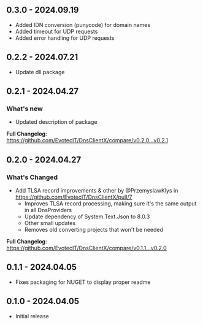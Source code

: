 ﻿## 0.3.0 - 2024.09.19
- Added IDN conversion (punycode) for domain names
- Added timeout for UDP requests
- Added error handling for UDP requests

## 0.2.2 - 2024.07.21
- Update dll package

## 0.2.1 - 2024.04.27

### What's new
- Updated description of package

**Full Changelog**: https://github.com/EvotecIT/DnsClientX/compare/v0.2.0...v0.2.1

## 0.2.0 - 2024.04.27

### What's Changed
* Add TLSA record improvements & other by @PrzemyslawKlys in https://github.com/EvotecIT/DnsClientX/pull/7
  - Improves TLSA record processing, making sure it's the same output in all DnsProviders
  - Update dependency of System.Text.Json to 8.0.3
  - Other small updates
  - Removes old converting projects that won't be needed

**Full Changelog**: https://github.com/EvotecIT/DnsClientX/compare/v0.1.1...v0.2.0

## 0.1.1 - 2024.04.05
- Fixes packaging for NUGET to display proper readme

## 0.1.0 - 2024.04.05
- Initial release